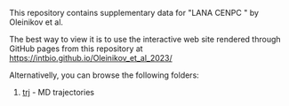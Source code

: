This repository contains supplementary data for 
"LANA CENPC " by Oleinikov et al.

The best way to view it is to use the interactive web site rendered through GitHub pages from this repository at https://intbio.github.io/Oleinikov_et_al_2023/

Alternativelly, you can browse the following folders:
1. [trj](trj) - MD trajectories


